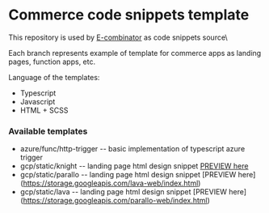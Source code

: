 # Commerce code snippets template

This repository is used by [E-combinator](https://github.com/Ekatereana/commerce-accellerator) as code snippets source\

Each branch represents example of template for commerce apps as landing pages, function apps, etc.

Language of the templates: 

- Typescript
- Javascript
- HTML + SCSS

### Available templates

- azure/func/http-trigger -- basic implementation of typescript azure trigger
- gcp/static/knight -- landing page html design snippet [PREVIEW here](https://storage.googleapis.com/knight-web/index.html)
- gcp/static/parallo -- landing page html design snippet [PREVIEW here] (https://storage.googleapis.com/lava-web/index.html)
- gcp/static/lava -- landing page html design snippet [PREVIEW here] (https://storage.googleapis.com/parallo-web/index.html)




